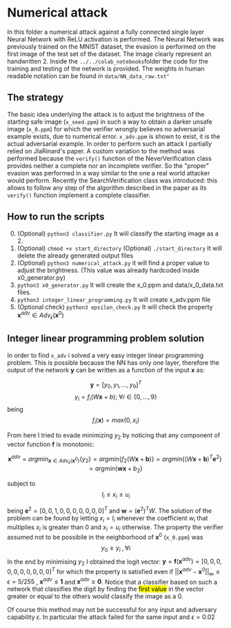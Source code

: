# Numerical attack

In this folder a numerical attack against a fully connected single layer Neural Network with ReLU activation is performed.
The Neural Network was previously trained on the MNIST dataset, the evasion is performed on the first image of the test set of the dataset. The image clearly represent an handwritten 2.
Inside the `../../colab_notebooks`folder the code for the training and testing of the network is provided.
The weights in human readable notation can be found in `data/NN_data_raw.txt"`

## The strategy 

The basic idea underlying the attack is to adjust the brightness of the starting safe image (`x_seed.ppm`) in such a way to obtain a
darker unsafe image (`x_0.ppm`) for which the verifier wrongly believes no adversarial example exists, due to numerical error.
`x_adv.ppm` is shown to exist, it is the actual adversarial example.
In order to perform such an attack I partially relied on JIaRinard's paper. A custom variation to the method was performed because the `verify()` function of the NeverVerification class provides neither a complete nor an incomplete verifier. So the "proper" evasion was performed in a way similar to the one a real world attacker would perform.
Recently the SearchVerification class was introduced: this allows to follow any step of the algorithm described in the paper as its `verify()` function implement a complete classifier.

## How to run the scripts
0. (Optional) `python3 classifier.py`  It will classify the starting image as a 2.
1. (Optional) `chmod +x start_directory` 
(Optional) `./start_directory`
It will delete the already generated output files
2. (Optional) `python3 numerical_attack.py` it will find a proper value to adjust the brightness. (This value was already hardcoded inside x0_generator.py)
3. `python3 x0_generator.py`  It will create the x_0.ppm and data/x_0_data.txt files.
4. `python3 integer_linear_programming.py` It will create x_adv.ppm file
5.  (Optional check) `python3 epsilon_check.py` It will check the property $\textbf{x}^{adv} \in Adv_\epsilon(\textbf{x}^0)$


## Integer linear programming problem solution

In order to find `x_adv` i solved a very easy integer linear programming problem.
This is possible because the NN has only one layer, therefore the output of the network $\textbf{y}$ can be written as a function of the input  $\textbf{x}$ as:

$$ 
\textbf{y} = [y_0, y_1, ..., y_9]^T 
$$
$$
y_i = f_i(W\textbf{x}+b );\ \forall{i} \in \{ 0,...,9 \} 
$$
being 
$$ 
f_i(\textbf{x}) = max(0,x_i) 
$$

From here I tried to evade minimizing $y_2$ by noticing that any component of vector function $\textbf{f}$ is monotonic:

$$\textbf{x}^{adv} =  argmin_{\textbf{x} \in Adv_\epsilon(\textbf{x}^0)} \{y_2\} = argmin\{f_2(W\textbf{x}+\textbf{b})\} 
= argmin\{  (W\textbf{x}+\textbf{b})^T  \textbf{e}^2 \} 
= argmin\{ \textbf{w} \textbf{x}+b_2\} $$

subject to 
$$l_i \le x_i \le u_i$$


being $\textbf{e}^2 = [0,0,1,0,0,0,0,0,0,0]^T$ and $\textbf{w} = ({\textbf{e}^2})^T W$.
The solution of the problem can be found by letting $x_i=l_i$ whenever the coefficient $w_i$ that multiplies $x_i$ is greater than $0$ and $x_i = u_i$ otherwise.
The property the verifier assumed not to be possibile in the neighborhood of $\textbf{x}^0$ (`x_0.ppm`) was 
$$y_0 \ge y_i \ ,\forall i$$
In the end by minimising $y_2$ I obtained the logit vector: 
$\textbf{y} = \textbf{f}(\textbf{x}^{adv}) = [0,0,0,0,0,0,0,0,0,0]^T$ for which the property is satisfied even if $||\textbf{x}^{adv} - \textbf{x}^0  ||_\infty \le \epsilon = 5/255$ , $\textbf{x}^{adv} \le \textbf{1}$ and $\textbf{x}^{adv} \ge \textbf{0}$.
Notice that a classifier based on such a network that classifies the digit by finding the <mark>first value</mark> in the vector greater or equal to the others would classify the image as a 0.

Of course this method may not be successful for any input and adversary capability $\epsilon$. In particular the attack failed for the same input and $\epsilon = 0.02$




